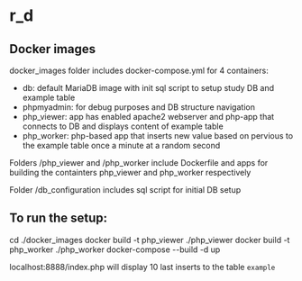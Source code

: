 # r_d
## Docker images
docker_images folder includes docker-compose.yml for 4 containers:
- db: default MariaDB image with init sql script to setup study DB and example table
- phpmyadmin: for debug purposes and DB structure navigation
- php_viewer: app has enabled apache2 webserver and php-app that connects to DB and displays content of example table
- php_worker: php-based app that inserts new value based on pervious to the example table once a minute at a random second

Folders /php_viewer and /php_worker include Dockerfile and apps for building the containters php_viewer and php_worker respectively

Folder /db_configuration includes sql script for initial DB setup

## To run the setup:
cd ./docker_images
docker build -t php_viewer ./php_viewer
docker build -t php_worker ./php_worker
docker-compose --build -d up

localhost:8888/index.php will display 10 last inserts to the table `example`
